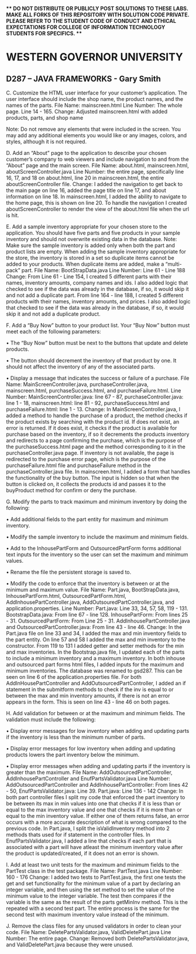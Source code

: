<strong>** DO NOT DISTRIBUTE OR PUBLICLY POST SOLUTIONS TO THESE LABS. MAKE ALL FORKS OF THIS REPOSITORY WITH SOLUTION CODE PRIVATE. PLEASE REFER TO THE STUDENT CODE OF CONDUCT AND ETHICAL EXPECTATIONS FOR COLLEGE OF INFORMATION TECHNOLOGY STUDENTS FOR SPECIFICS. ** </strong>

# WESTERN GOVERNOR UNIVERSITY
## D287 – JAVA FRAMEWORKS - Gary Smith

C.  Customize the HTML user interface for your customer’s application. The user interface should include the shop name, the product names, and the names of the parts.
File Name: mainscreen.html
Line Number: The whole page. Line 14 - 165.
Change: Adjusted mainscreen.html with added products, parts, and shop name

Note: Do not remove any elements that were included in the screen. You may add any additional elements you would like or any images, colors, and styles, although it is not required.


D.  Add an “About” page to the application to describe your chosen customer’s company to web viewers and include navigation to and from the “About” page and the main screen.
File Name: about.html, mainscreen.html, aboutScreenController.java
Line Number: the entire page, specifically line 16, 17, and 18 on about.html, line 20 in mainscreen.html, the entire aboutScreenController file.
Change: I added the navigation to get back to the main page on line 16, added the page title on line 17, and about information on line 18. 
In mainscreen.html, I added the ability to navigate to the home page, this is shown on line 20. 
To handle the navigation I created aboutScreenController to render the view of the about.html file when the url is hit. 

E.  Add a sample inventory appropriate for your chosen store to the application. You should have five parts and five products in your sample inventory and should not overwrite existing data in the database.
Note: Make sure the sample inventory is added only when both the part and product lists are empty. When adding the sample inventory appropriate for the store, the inventory is stored in a set so duplicate items cannot be added to your products. When duplicate items are added, make a “multi-pack” part.
File Name: BootStrapData.java
Line Number: Line 61 - Line 188
Change: From Line 61 - Line 154, I created 5 different parts with their names, inventory amounts, company names and ids. I also added logic that checked to see if the data was already in the database, if so, it would skip it and not add a duplicate part.
From line 164 - line 188, I created 5 different products with their names, inventory amounts,  and prices. I also added logic that checked to see if the data was already in the database, if so, it would skip it and not add a duplicate product.

F.  Add a “Buy Now” button to your product list. Your “Buy Now” button must meet each of the following parameters:

•   The “Buy Now” button must be next to the buttons that update and delete products.

•   The button should decrement the inventory of that product by one. It should not affect the inventory of any of the associated parts.

•   Display a message that indicates the success or failure of a purchase.
File Name: MainScreenController.java, purchaseController.java, mainscreen.html, purchaseSuccess.html, and purchaseFailure.html.
Line Number: MainScreenController.java: line 67 - 87, purchaseController.java: line 1 - 18, mainscreen.html: line 81 - 92, purchaseSuccess.html and purchaseFailure.html: line 1 - 13. 
Change: In MainScreenController.java, I added a method to handle the purchase of a product, the method checks if the product exists by searching with the product id. If does not exist, an error is returned. 
If it does exist, it checks if the product is available for purchase based on the inventory, if so it decrements the products inventory and redirects to a page confirming the purchase, which is the purpose of the purchaseSuccess.html page and the method corresponding to it in the purchaseController.java page.
If inventory is not available, the page is redirected to the purchase error page, which is the purpose of the purchaseFailure.html file and purchaseFailure method in the purchaseController.java file. In mainscreen.html, I added a form that handles the functionality of the buy button. The input is hidden so that when the button is clicked on,
it collects the products id and passes it to the buyProduct method for confirm or deny the purchase.

G. Modify the parts to track maximum and minimum inventory by doing the following:

•   Add additional fields to the part entity for maximum and minimum inventory.

•   Modify the sample inventory to include the maximum and minimum fields.

•   Add to the InhousePartForm and OutsourcedPartForm forms additional text inputs for the inventory so the user can set the maximum and minimum values.

•   Rename the file the persistent storage is saved to.

•   Modify the code to enforce that the inventory is between or at the minimum and maximum value.
File Name: Part.java, BootStrapData.java, InhousePartForm.html, OutsourcedPartForm.html, AddInhousePartController.java, AddOutsouredPartController.java, and application.properties.
Line Number: Part.java: Line 33, 34, 57, 58, 119 - 131. BootstrapData.java: From line 67 - line 128. InhousePartForm: From lines 25 - 31. OutsourcedPartForm: From Line 25 - 31. AddInhousePartController.java and OutsourcedPartController.java: From line 43 - line 46.
Change: In the Part.java file on line 33 and 34, I added the max and min inventory fields to the part entity. On line 57 and 58 I added the max and min inventory to the constructor. From 119 to 131 I added getter and setter methods for the min and max inventories.
In the Bootstrap.java file, I updated each of the parts to include a minimum inventory and a maximum inventory.
In both inhouse and outsourced part forms html files, I added inputs for the maximum and minimum inventories.
The database was renamed to gsd287. This can be seen on line 6 of the application.properties file.
For both AddInHousePartController and AddOutsourcedPartController, I added an if statement in the submitform methods to check if the inv is equal to or between the max and min inventory amounts, if there is not an error appears in the form. This is seen on line 43 - line 46 on both pages.

H. Add validation for between or at the maximum and minimum fields. The validation must include the following:

•   Display error messages for low inventory when adding and updating parts if the inventory is less than the minimum number of parts.

•   Display error messages for low inventory when adding and updating products lowers the part inventory below the minimum.

•   Display error messages when adding and updating parts if the inventory is greater than the maximum.
File Name: AddOutsourcedPartController, AddInhousePartController and EnufPartsValidator.java
Line Number: AddOutsourcedPartController and AddInhousePartController: From lines 42 - 50, EnufPartsValidator.java: Line 39. Part.java: Line 136 - 142
Change: In both part controller files I split my code that enforced the part inventory to be between its max in min values into one that checks if it is less than or equal to the max inventory value and one that checks if it is more than or equal to the min inventory value. 
If either one of them returns false, an error occurs with a more accurate description of what is wrong compared to the previous code.
In Part.java, I split the isValidInventory method into 2 methods thats used for if statement in the controller files. 
In EnufPartsValidator.java, I added a line that checks if each part that is associated with a part will have atleast the minimum inventory value after the product is updated/created, if it does not an error is shown.

I.  Add at least two unit tests for the maximum and minimum fields to the PartTest class in the test package.
File Name: PartTest.java
Line Number: 160 - 176
Change: I added two tests to PartTest.java, the first one tests the get and set functionality for the minimum value of a part by declaring an integer variable, and then using the set method to set the value of the minimum value to the integer variable.
The test then compares if the variable is the same as the result of the parts getMinInv method. This is the repeated with a second test part. The entire process is the same for the second test with maximum inventory value instead of the minimum.

J.  Remove the class files for any unused validators in order to clean your code.
File Name: DeletePartsValidator.java, ValidDeletePart.java
Line Number: The entire page.
Change: Removed both DeletePartsValidator.java, and ValidDeletePart.java because they were unused.